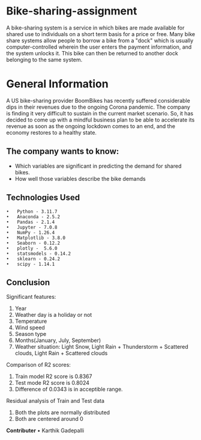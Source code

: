 # Bike-sharing-assignment
A bike-sharing system is a service in which bikes are made available for shared use to individuals on a short term basis for a price or free. Many bike share systems allow people to borrow a bike from a "dock" which is usually computer-controlled wherein the user enters the payment information, and the system unlocks it. This bike can then be returned to another dock belonging to the same system.

# General Information
   A US bike-sharing provider BoomBikes has recently suffered considerable dips in their revenues due to the ongoing Corona pandemic. The company is finding it very difficult to sustain in the current market scenario. So, it has decided to come up with a mindful business plan to be able to accelerate its revenue as soon as the ongoing lockdown comes to an end, and the economy restores to a healthy state. 
   
## The company wants to know:
- Which variables are significant in predicting the demand for shared bikes.
- How well those variables describe the bike demands

## Technologies Used
    •	Python - 3.11.7
	•	Anaconda - 2.5.2
    •	Pandas - 2.1.4
    •	Jupyter - 7.0.8
    •	NumPy - 1.26.4
    •	Matplotlib - 3.8.0
    •	Seaborn - 0.12.2
	•	plotly -  5.6.0
	•	statsmodels - 0.14.2
	•	sklearn - 0.24.2
	•	scipy - 1.14.1

## Conclusion

Significant features:
1. Year
2. Weather day is a holiday or not
3. Temperature
4. Wind speed
5. Season type
6. Months(January, July, September)
7. Weather situation: Light Snow, Light Rain + Thunderstorm + Scattered clouds, Light Rain + Scattered clouds

Comparison of R2 scores:
1. Train model R2 score is 0.8367
2. Test mode R2 score is   0.8024
3. Difference of 0.0343 is in acceptible range.

Residual analysis of Train and Test data
1. Both the plots are normally distributed
2. Both are centered around 0

**Contributer**
  •	Karthik Gadepalli